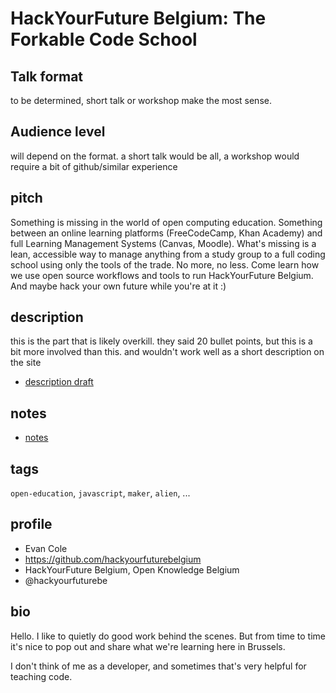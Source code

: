 # HackYourFuture Belgium: The Forkable Code School

## Talk format

to be determined, short talk or workshop make the most sense.

## Audience level

will depend on the format. a short talk would be all, a workshop would require a bit of github/similar experience

## pitch

Something is missing in the world of open computing education.  Something between an online learning platforms (FreeCodeCamp, Khan Academy) and full Learning Management Systems (Canvas, Moodle).  What's missing is a lean, accessible way to manage anything from a study group to a full coding school using only the tools of the trade. No more, no less.
Come learn how we use open source workflows and tools to run HackYourFuture Belgium.  And maybe hack your own future while you're at it :)


## description

this is the part that is likely overkill. they said 20 bullet points, but this is a bit more involved than this.  and wouldn't work well as a short description on the site

* [description draft](./description.md)

## notes

* [notes](./notes.md)

## tags

`open-education`, `javascript`, `maker`, `alien`, ...

## profile

* Evan Cole
* https://github.com/hackyourfuturebelgium
* HackYourFuture Belgium, Open Knowledge Belgium
* @hackyourfuturebe

## bio

Hello. I like to quietly do good work behind the scenes.  But from time to time it's nice to pop out and share what we're learning here in Brussels.

I don't think of me as a developer, and sometimes that's very helpful for teaching code.
